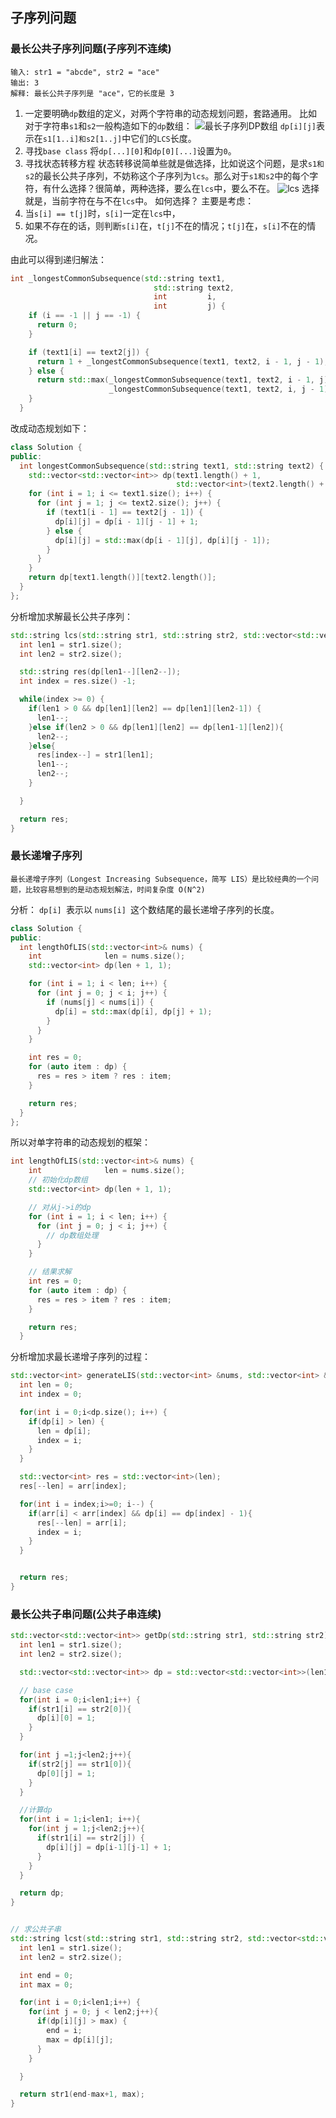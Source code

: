 ## 子序列问题
### 最长公共子序列问题(子序列不连续)
```
输入: str1 = "abcde", str2 = "ace" 
输出: 3  
解释: 最长公共子序列是 "ace"，它的长度是 3
```
1. 一定要明确`dp`数组的定义，对两个字符串的动态规划问题，套路通用。
比如对于字符串`s1`和`s2`一般构造如下的`dp`数组：
![最长子序列DP数组](./images/最长公共子序列dp数组.png)
`dp[i][j]`表示在`s1[1..i]和s2[1..j]`中它们的`LCS`长度。
1. 寻找`base class`
将`dp[...][0]`和`dp[0][...]`设置为`0`。
3. 寻找状态转移方程
状态转移说简单些就是做选择，比如说这个问题，是求`s1和s2`的最长公共子序列，不妨称这个子序列为`lcs`。那么对于`s1和s2`中的每个字符，有什么选择？很简单，两种选择，要么在`lcs`中，要么不在。
![lcs](./images/lcs.png)
选择就是，当前字符在与不在`lcs`中。
如何选择？
主要是考虑：
1. 当`s[i] == t[j]`时，`s[i]`一定在`lcs`中，
2. 如果不存在的话，则判断`s[i]`在，`t[j]`不在的情况；`t[j]`在，`s[i]`不在的情况。
   
由此可以得到递归解法：
```cpp
int _longestCommonSubsequence(std::string text1,
                                std::string text2,
                                int         i,
                                int         j) {
    if (i == -1 || j == -1) {
      return 0;
    }

    if (text1[i] == text2[j]) {
      return 1 + _longestCommonSubsequence(text1, text2, i - 1, j - 1);
    } else {
      return std::max(_longestCommonSubsequence(text1, text2, i - 1, j),
                      _longestCommonSubsequence(text1, text2, i, j - 1));
    }
  }
```
改成动态规划如下：
```cpp
class Solution {
public:
  int longestCommonSubsequence(std::string text1, std::string text2) {
    std::vector<std::vector<int>> dp(text1.length() + 1,
                                     std::vector<int>(text2.length() + 1, 0));
    for (int i = 1; i <= text1.size(); i++) {
      for (int j = 1; j <= text2.size(); j++) {
        if (text1[i - 1] == text2[j - 1]) {
          dp[i][j] = dp[i - 1][j - 1] + 1;
        } else {
          dp[i][j] = std::max(dp[i - 1][j], dp[i][j - 1]);
        }
      }
    }
    return dp[text1.length()][text2.length()];
  }
};
```
分析增加求解最长公共子序列：
```cpp
std::string lcs(std::string str1, std::string str2, std::vector<std::vector<int>> &dp){
  int len1 = str1.size();
  int len2 = str2.size();

  std::string res(dp[len1--][len2--]);
  int index = res.size() -1;

  while(index >= 0) {
    if(len1 > 0 && dp[len1][len2] == dp[len1][len2-1]) {
      len1--;
    }else if(len2 > 0 && dp[len1][len2] == dp[len1-1][len2]){
      len2--;
    }else{
      res[index--] = str1[len1];
      len1--;
      len2--;
    }

  }

  return res;
}
```


### 最长递增子序列
```
最长递增子序列（Longest Increasing Subsequence，简写 LIS）是比较经典的一个问题，比较容易想到的是动态规划解法，时间复杂度 O(N^2)
```
分析：
`dp[i] `表示以 `nums[i] `这个数结尾的最长递增子序列的长度。
```cpp
class Solution {
public:
  int lengthOfLIS(std::vector<int>& nums) {
    int              len = nums.size();
    std::vector<int> dp(len + 1, 1);

    for (int i = 1; i < len; i++) {
      for (int j = 0; j < i; j++) {
        if (nums[j] < nums[i]) {
          dp[i] = std::max(dp[i], dp[j] + 1);
        }
      }
    }

    int res = 0;
    for (auto item : dp) {
      res = res > item ? res : item;
    }

    return res;
  }
};
```
所以对单字符串的动态规划的框架：
```cpp
int lengthOfLIS(std::vector<int>& nums) {
    int              len = nums.size();
    // 初始化dp数组
    std::vector<int> dp(len + 1, 1);

    // 对从j->i的dp
    for (int i = 1; i < len; i++) {
      for (int j = 0; j < i; j++) {
        // dp数组处理
      }
    }

    // 结果求解
    int res = 0;
    for (auto item : dp) {
      res = res > item ? res : item;
    }

    return res;
  }
```
分析增加求最长递增子序列的过程：
```cpp
std::vector<int> generateLIS(std::vector<int> &nums, std::vector<int> &dp){
  int len = 0;
  int index = 0;

  for(int i = 0;i<dp.size(); i++) {
    if(dp[i] > len) {
      len = dp[i];
      index = i;
    }
  }

  std::vector<int> res = std::vector<int>(len);
  res[--len] = arr[index];

  for(int i = index;i>=0; i--) {
    if(arr[i] < arr[index] && dp[i] == dp[index] - 1){
      res[--len] = arr[i];
      index = i;
    }
  }


  return res;
}
```

### 最长公共子串问题(公共子串连续)
```cpp
std::vector<std::vector<int>> getDp(std::string str1, std::string str2){
  int len1 = str1.size();
  int len2 = str2.size();

  std::vector<std::vector<int>> dp = std::vector<std::vector<int>>(len1, std::vector<int> (len2, 0));

  // base case 
  for(int i = 0;i<len1;i++) {
    if(str1[i] == str2[0]){
      dp[i][0] = 1;
    }
  }

  for(int j =1;j<len2;j++){
    if(str2[j] == str1[0]){
      dp[0][j] = 1;
    }
  }

  //计算dp
  for(int i = 1;i<len1; i++){
    for(int j = 1;j<len2;j++){
      if(str1[i] == str2[j]) {
        dp[i][j] = dp[i-1][j-1] + 1;
      }
    }
  }

  return dp;
}


// 求公共子串
std::string lcst(std::string str1, std::string str2, std::vector<std::vector<int>> &dp)  {
  int len1 = str1.size();
  int len2 = str2.size();

  int end = 0;
  int max = 0;

  for(int i = 0;i<len1;i++) {
    for(int j = 0; j < len2;j++){
      if(dp[i][j] > max) {
        end = i;
        max = dp[i][j];
      }
    }

  }

  return str1(end-max+1, max);
}
```





